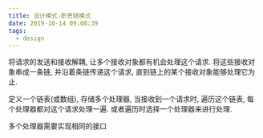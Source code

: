 ```yaml
---
title: 设计模式-职责链模式
date: 2019-10-14 09:08:39
tags:
  - design
---
```


将请求的发送和接收解耦, 让多个接收对象都有机会处理这个请求. 将这些接收对象串成一条链, 并沿着条链传递这个请求, 直到链上的某个接收对象能够处理它为止.

定义一个链表(或数组), 存储多个处理器, 当接收到一个请求时, 遍历这个链表, 每个处理器都对这个请求处理一遍. 或者遍历时选择一个处理器来进行处理.

多个处理器需要实现相同的接口
